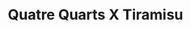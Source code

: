 ---
layout: recette
categories: [recettes]
hidden: true
lang: fr
sitemap: false
title: Quatre Quarts X Tiramisu
type: sucre
ingredients: 
  - nom: oeufs 
    qte: 2
  - nom: farine
    qte: poids des oeufs
  - nom: beurre
    qte: poids des oeufs
  - nom: sucre
    qte: poids des oeufs
  - nom: levure chimique
    qte: 3
    unite: "% de la farine"
  - nom: crème fleurette
    qte: 200
    unite: mL
  - nom: Baileys
    qte: 50
    unite: mL
  - nom: chocolat noir
    qte: 50
    unite: gr
  - nom: crème liquide 15%
    qte: 100
    unite: mL
  - nom: cacao en poudre non sucré
    qte: à souhait
preconditions:
  - "Pour la chantilly tout doit être froid, donc mettre au congélateur pendant 15 minutes : la crème, le saladier, les fouets du batteur"
  - Le beurre et les oeufs doivent être à température ambiante
etapes:
  - label: Préparation du quatre quarts
    details:
      - label: Faire le quatre-quarts avec les 2 oeufs
        link: /recettes/cake-sucre
      - Ne pas le démouler. Le laisser refroidir à température ambiante
  - label: Préparation de la chantilly
    details:
      - label: Voir ici
        link: /recettes/chantilly
      - Réserver au frigo
  - label: Assmeblage
    details:
      - Faire 12 trous réguliers dans le quatre-quarts avec le manche d'une cuillère en bois
      - Dans une casserole, mettre la crème liquide et y faire fondre le chocolat noir
      - Hors du feu, ajouter le Baileys
      - Imbiber le quatre-quarts de ce mélange
      - Laisser refroidir
      - Étaler la chantilly sur le gâteau
      - Laisser au frigo pendant 4 heures
      - Au moment de servir, saupoudrer de cacao en poudre 
notes:
  - Ne pas mettre de sucre dans la chantilly, le gâteau est suffisamment sucré comme ça
---